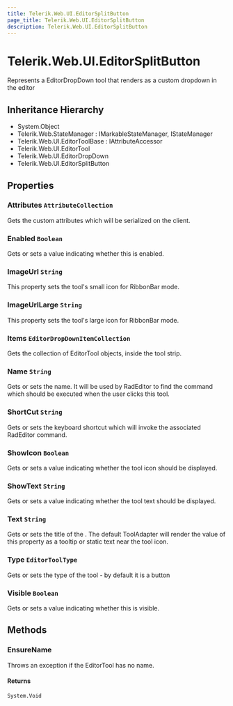 ```yaml
---
title: Telerik.Web.UI.EditorSplitButton
page_title: Telerik.Web.UI.EditorSplitButton
description: Telerik.Web.UI.EditorSplitButton
---
```


# Telerik.Web.UI.EditorSplitButton

Represents a EditorDropDown tool that renders as a custom dropdown in the editor

## Inheritance Hierarchy

* System.Object
* Telerik.Web.StateManager : IMarkableStateManager, IStateManager
* Telerik.Web.UI.EditorToolBase : IAttributeAccessor
* Telerik.Web.UI.EditorTool
* Telerik.Web.UI.EditorDropDown
* Telerik.Web.UI.EditorSplitButton

## Properties

###  Attributes `AttributeCollection`

Gets the custom attributes which will be serialized on the client.

###  Enabled `Boolean`

Gets or sets a value indicating whether this  is enabled.

###  ImageUrl `String`

This property sets the tool's small icon for RibbonBar mode.

###  ImageUrlLarge `String`

This property sets the tool's large icon for RibbonBar mode.

###  Items `EditorDropDownItemCollection`

Gets the collection of EditorTool objects, inside the tool strip.

###  Name `String`

Gets or sets the  name. It will be used by RadEditor to find
            the command which should be executed when the user clicks this tool.

###  ShortCut `String`

Gets or sets the keyboard shortcut which will invoke the associated
            RadEditor command.

###  ShowIcon `Boolean`

Gets or sets a value indicating whether the tool icon should be displayed.

###  ShowText `String`

Gets or sets a value indicating whether the tool text should be displayed.

###  Text `String`

Gets or sets the title of the . The default ToolAdapter will 
            render the value of this property as a tooltip or static text near the
            tool icon.

###  Type `EditorToolType`

Gets or sets the type of the tool - by default it is a button

###  Visible `Boolean`

Gets or sets a value indicating whether this  is visible.

## Methods

###  EnsureName

Throws an exception if the EditorTool has no name.

#### Returns

`System.Void` 

